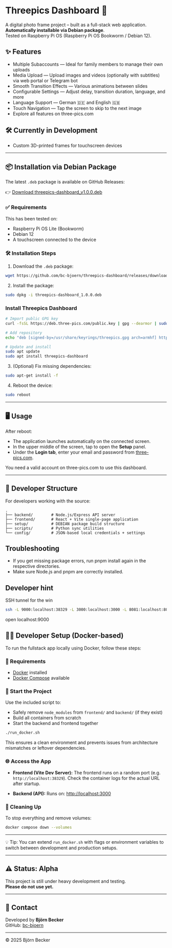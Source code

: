 # Threepics Dashboard 📸

A digital photo frame project – built as a full-stack web application.  
**Automatically installable via Debian package**.  
Tested on Raspberry Pi OS (Raspberry Pi OS Bookworm / Debian 12).

## ✨ Features

- Multiple Subaccounts — Ideal for family members to manage their own uploads
- Media Upload — Upload images and videos (optionally with subtitles) via web portal or Telegram bot
- Smooth Transition Effects — Various animations between slides
- Configurable Settings — Adjust delay, transition duration, language, and more
- Language Support — German 🇩🇪 and English 🇬🇧
- Touch Navigation — Tap the screen to skip to the next image
- Explore all features on three-pics.com

## 🛠️ Currently in Development

- Custom 3D-printed frames for touchscreen devices
---

## 📦 Installation via Debian Package

The latest `.deb` package is available on GitHub Releases:

👉 [Download threepics-dashboard_v1.0.0.deb](https://github.com/bc-bjoern/threepics-dashboard/releases/tag/v1.0.0)

### ✅ Requirements

This has been tested on:

- Raspberry Pi OS Lite (Bookworm)
- Debian 12
- A touchscreen connected to the device

### 🛠 Installation Steps

1. Download the `.deb` package:

```bash
wget https://github.com/bc-bjoern/threepics-dashboard/releases/download/v1.0.0/threepics-dashboard_v1.0.0.deb
```

2. Install the package:

```bash
sudo dpkg -i threepics-dashboard_1.0.0.deb
```

### Install Threepics Dashboard

```bash
# Import public GPG key
curl -fsSL https://deb.three-pics.com/public.key | gpg --dearmor | sudo tee /usr/share/keyrings/threepics.gpg > /dev/null

# Add repository
echo "deb [signed-by=/usr/share/keyrings/threepics.gpg arch=armhf] https://deb.three-pics.com stable main" | sudo tee /etc/apt/sources.list.d/threepics.list

# Update and install
sudo apt update
sudo apt install threepics-dashboard
```


3. (Optional) Fix missing dependencies:

```bash
sudo apt-get install -f
```

4. Reboot the device:

```bash
sudo reboot
```

---

## 🖥 Usage

After reboot:

- The application launches automatically on the connected screen.
- In the upper middle of the screen, tap to open the **Setup** panel.
- Under the **Login tab**, enter your email and password from [three-pics.com](https://three-pics.com).

You need a valid account on three-pics.com to use this dashboard.

---

## 🔧 Developer Structure

For developers working with the source:

```
.
├── backend/        # Node.js/Express API server
├── frontend/       # React + Vite single-page application
├── setup/          # DEBIAN package build structure
├── scripts/        # Python sync utilities
└── config/         # JSON-based local credentials + settings
```

## Troubleshooting

- If you get missing package errors, run pnpm install again in the respective directories.
- Make sure Node.js and pnpm are correctly installed.

## Developer hint 

SSH tunnel for the win

``` bash
ssh -L 9000:localhost:38329 -L 3000:localhost:3000 -L 8081:localhost:8081 <user>@threepics-dashboard
```

open localhost:9000

## 🧑‍💻 Developer Setup (Docker-based)

To run the fullstack app locally using Docker, follow these steps:

### 🔧 Requirements

- [Docker](https://www.docker.com/) installed
- [Docker Compose](https://docs.docker.com/compose/) available

### 🚀 Start the Project

Use the included script to:

- Safely remove `node_modules` from `frontend/` and `backend/` (if they exist)
- Build all containers from scratch
- Start the backend and frontend together

```bash
./run_docker.sh
```

This ensures a clean environment and prevents issues from architecture mismatches or leftover dependencies.

### 🌐 Access the App

- **Frontend (Vite Dev Server):**
  The frontend runs on a random port (e.g. `http://localhost:38329`).
  Check the container logs for the actual URL after startup.

- **Backend (API):**
  Runs on: [http://localhost:3000](http://localhost:3000)

### 🧹 Cleaning Up

To stop everything and remove volumes:

```bash
docker compose down --volumes
```

---

💡 Tip: You can extend `run_docker.sh` with flags or environment variables to switch between development and production setups.

---

## ⚠️ Status: Alpha

This project is still under heavy development and testing.  
**Please do not use yet.**

---

## 💬 Contact

Developed by **Björn Becker**  
GitHub: [bc-bjoern](https://github.com/bc-bjoern)

---

© 2025 Björn Becker
